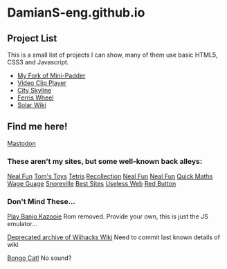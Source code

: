 # DamianS-eng.github.io

## Project List

This is a small list of projects I can show, many of them use basic HTML5, CSS3 and Javascript.

- [My Fork of Mini-Padder](https://damians-eng.github.io/mini-padder)
- [Video Clip Player](https://damians-eng.github.io/Video-Player-Grid)
- [City Skyline](https://damians-eng.github.io/CityBuildingSkyline)
- [Ferris Wheel](https://damians-eng.github.io/CSS_ferriswheel)
- [Solar Wiki](https://damians-eng.github.io/SolarWiki)

## Find me here!

<a rel="me" href="https://mas.to/@DaMu">Mastodon</a>

### These aren't my sites, but some well-known back alleys:

[Neal Fun](https://neal.fun)
[Tom's Toys](https://toms.toys)
[Tetris](https://firstpersontetris.com)
[Recollection](https://because-recollection.com)
[Neal Fun](https://poolsuite.net)
[Neal Fun](https://sliceofpi.fun)
[Quick Maths](https://quickmaths.answerinprogress.com)
[Wage Guage](https://wageguage.answerinprogress.com)
[Snoreville](https://snoreville.com)
[Best Sites](bestueslesswebsites.com)
[Useless Web](https://theuselessweb.com)
[Red Button](https://clicktheredbutton.com)

### Don't Mind These...

[Play Banjo Kazooie](https://damians-eng.github.io/Banjo-Kazooie-Unblocked)
Rom removed. Provide your own, this is just the JS emulator...

[Deprecated archive of Wiihacks Wiki](https://damians-eng.github.io/wiihacks-wiki)
Need to commit last known details of wiki

[Bongo Cat!](https://damians-eng.github.io/bongo.cat/)
No sound?

